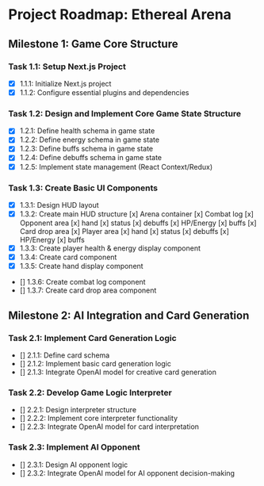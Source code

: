 
# Project Roadmap: Ethereal Arena

## Milestone 1: Game Core Structure

### Task 1.1: Setup Next.js Project
- [x] 1.1.1: Initialize Next.js project
- [x] 1.1.2: Configure essential plugins and dependencies

### Task 1.2: Design and Implement Core Game State Structure
- [x] 1.2.1: Define health schema in game state
- [x] 1.2.2: Define energy schema in game state
- [x] 1.2.3: Define buffs schema in game state
- [x] 1.2.4: Define debuffs schema in game state
- [x] 1.2.5: Implement state management (React Context/Redux)

### Task 1.3: Create Basic UI Components
- [x] 1.3.1: Design HUD layout
- [x] 1.3.2: Create main HUD structure
    [x] Arena container
    [x] Combat log
    [x] Opponent area
        [x] hand
        [x] status
            [x] debuffs
            [x] HP/Energy
            [x] buffs
    [x] Card drop area
    [x] Player area
    [x] hand
        [x] status
            [x] debuffs
            [x] HP/Energy
            [x] buffs
- [x] 1.3.3: Create player health & energy display component
- [x] 1.3.4: Create card component
- [x] 1.3.5: Create hand display component
- [] 1.3.6: Create combat log component
- [] 1.3.7: Create card drop area component

## Milestone 2: AI Integration and Card Generation

### Task 2.1: Implement Card Generation Logic
- [] 2.1.1: Define card schema
- [] 2.1.2: Implement basic card generation logic
- [] 2.1.3: Integrate OpenAI model for creative card generation

### Task 2.2: Develop Game Logic Interpreter
- [] 2.2.1: Design interpreter structure
- [] 2.2.2: Implement core interpreter functionality
- [] 2.2.3: Integrate OpenAI model for card interpretation

### Task 2.3: Implement AI Opponent
- [] 2.3.1: Design AI opponent logic
- [] 2.3.2: Integrate OpenAI model for AI opponent decision-making

